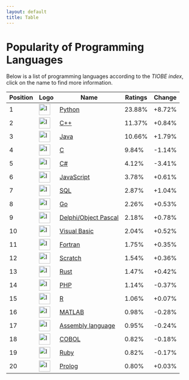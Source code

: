 ```yaml
---
layout: default
title: Table
---
```


# Popularity of Programming Languages

Below is a list of programming languages according to the _TIOBE index_, click on the name to find more information.

| Position | Logo | Name | Ratings | Change | 
| --- | --- | --- | --- | --- |
| 1 | <img src="https://logohistory.net/wp-content/uploads/2023/06/Python-Emblem.png" alt="logo" width="30"/> | [Python](./site/Python.md) | 23.88% | +8.72% |
| 2 | <img src="https://i.pinimg.com/originals/d6/4c/09/d64c095f35faf9c91bf9dd6b7f117b02.png" alt="logo" width="30"/> | [C++](./site/C++.md) | 11.37% | +0.84% |
| 3 | <img src="https://upload.wikimedia.org/wikipedia/en/thumb/3/30/Java_programming_language_logo.svg/640px-Java_programming_language_logo.svg.png" alt="logo" width="30"/> | [Java](./site/Java.md) | 10.66% | +1.79% |
| 4 | <img src="https://i.pinimg.com/originals/d6/4c/09/d64c095f35faf9c91bf9dd6b7f117b02.png" alt="logo" width="30"/> | [C](./site/C.md) | 9.84% | -1.14% |
| 5 | <img src="https://logodix.com/logo/1137946.png" alt="logo" width="30"/> | [C#](./site/CSharp.md) | 4.12% | -3.41% |
| 6 | <img src="https://www.kindpng.com/picc/m/171-1718046_javascript-programming-language-logo-hd-png-download.png" alt="logo" width="30"/> | [JavaScript](./site/JavaScript.md) | 3.78% | +0.61% |
| 7 | <img src="https://logodix.com/logo/542135.jpg" alt="logo" width="30"/> | [SQL](./site/SQL.md) | 2.87% | +1.04% |
| 8 | <img src="https://image.pngaaa.com/937/1523937-middle.png" alt="logo" width="30"/> | [Go](./site/Go.md) | 2.26% | +0.53% |
| 9 | <img src="https://logodix.com/logo/1298266.png" alt="logo" width="30"/> | [Delphi/Object Pascal](./site/Delphi_Object_Pascal.md) | 2.18% | +0.78% |
| 10 | <img src="https://clipground.com/images/visual-basic-logo-png-1.jpg" alt="logo" width="30"/> | [Visual Basic](./site/Visual_Basic.md) | 2.04% | +0.52% |
| 11 | <img src="https://logodix.com/logo/1692019.png" alt="logo" width="30"/> | [Fortran](./site/Fortran.md) | 1.75% | +0.35% |
| 12 | <img src="https://upload.wikimedia.org/wikipedia/commons/thumb/f/f1/Scratchlogo.svg/120px-Scratchlogo.svg.png" alt="logo" width="30"/> | [Scratch](./site/Scratch.md) | 1.54% | +0.36% |
| 13 | <img src="https://www.clipartkey.com/mpngs/m/230-2309196_rust-programming-language-wikipedia-rust-language-logo-png.png" alt="logo" width="30"/> | [Rust](./site/Rust.md) | 1.47% | +0.42% |
| 14 | <img src="https://pngimg.com/d/php_PNG12.png" alt="logo" width="30"/> | [PHP](./site/PHP.md) | 1.14% | -0.37% |
| 15 | <img src="https://download.logo.wine/logo/R_(programming_language)/R_(programming_language)-Logo.wine.png" alt="logo" width="30"/> | [R](./site/R.md) | 1.06% | +0.07% |
| 16 | <img src="https://logos-world.net/wp-content/uploads/2020/12/MATLAB-Emblem.png" alt="logo" width="30"/> | [MATLAB](./site/MATLAB.md) | 0.98% | -0.28% |
| 17 | <img src="https://cdn3.vectorstock.com/i/1000x1000/59/37/assembly-language-light-blue-concept-icon-vector-42585937.jpg" alt="logo" width="30"/> | [Assembly language](./site/Assembly_language.md) | 0.95% | -0.24% |
| 18 | <img src="https://logodix.com/logo/2100309.png" alt="logo" width="30"/> | [COBOL](./site/COBOL.md) | 0.82% | -0.18% |
| 19 | <img src="https://upload.wikimedia.org/wikipedia/commons/f/f1/Ruby_logo_64x64.png" alt="logo" width="30"/> | [Ruby](./site/Ruby.md) | 0.82% | -0.17% |
| 20 | <img src="https://dashboard.snapcraft.io/site_media/appmedia/2020/04/Prolog-logo-512.png" alt="logo" width="30"/> | [Prolog](./site/Prolog.md) | 0.80% | +0.03% |

